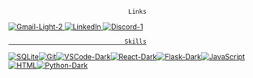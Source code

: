                                      Links
<a href="mailto: conwayshawn33@gamil.com">![Gmail-Light-2](https://github.com/shawnway210/shawnway210/assets/138731667/b6140c36-fdff-471b-ae4f-fbeb79c86f8f)
<a href="https://www.linkedin.com/in/shawn-conway-offthestem/">![LinkedIn](https://github.com/shawnway210/shawnway210/assets/138731667/19406dbf-8d2b-4d69-89e3-465ac539155c)
<a href="https://discord.com/channels/@shawnway210">![Discord-1](https://github.com/shawnway210/shawnway210/assets/138731667/1c3816e1-5515-45cd-8f30-538b4397f16c) 
                                    
                                    
                                    Skills

![SQLite](https://github.com/shawnway210/shawnway210/assets/138731667/7c17e27e-b6cb-4276-a69f-3f9bbc2f9e92)![Git](https://github.com/shawnway210/shawnway210/assets/138731667/6f458efb-a597-4c72-8366-2f31f37bbb2e)![VSCode-Dark](https://github.com/shawnway210/shawnway210/assets/138731667/cd94fdab-26f3-49a4-8d07-52a4c23252f9)![React-Dark](https://github.com/shawnway210/shawnway210/assets/138731667/d15256a3-261a-4dd9-b17b-95d3e9ade834)![Flask-Dark](https://github.com/shawnway210/shawnway210/assets/138731667/9f9fd549-32ff-458a-b0ed-45df292dcf80)![JavaScript](https://github.com/shawnway210/shawnway210/assets/138731667/a0c5e6d1-239b-489d-a6ca-371347b0fb72)![HTML](https://github.com/shawnway210/shawnway210/assets/138731667/81838666-7477-413a-a7ec-056cb4f1a3e1)![Python-Dark](https://github.com/shawnway210/shawnway210/assets/138731667/6da178fc-4edc-4f05-ac50-59cf7bf2957d)                                  





